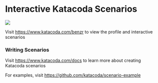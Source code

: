 # Interactive Katacoda Scenarios

[![](http://shields.katacoda.com/katacoda/benzr/count.svg)](https://www.katacoda.com/benzr "Get your profile on Katacoda.com")

Visit https://www.katacoda.com/benzr to view the profile and interactive scenarios

### Writing Scenarios
Visit https://www.katacoda.com/docs to learn more about creating Katacoda scenarios

For examples, visit https://github.com/katacoda/scenario-example
